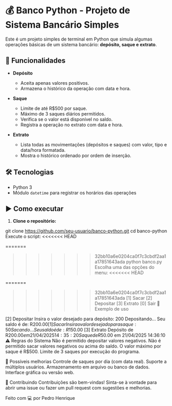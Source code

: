 # 💰 Banco Python - Projeto de Sistema Bancário Simples

Este é um projeto simples de terminal em Python que simula algumas operações básicas de um sistema bancário: **depósito, saque e extrato**.

## 🧠 Funcionalidades

- **Depósito**
  - Aceita apenas valores positivos.
  - Armazena o histórico da operação com data e hora.

- **Saque**
  - Limite de até R$500 por saque.
  - Máximo de 3 saques diários permitidos.
  - Verifica se o valor está disponível no saldo.
  - Registra a operação no extrato com data e hora.

- **Extrato**
  - Lista todas as movimentações (depósitos e saques) com valor, tipo e data/hora formatada.
  - Mostra o histórico ordenado por ordem de inserção.

## 🛠️ Tecnologias

- Python 3
- Módulo `datetime` para registrar os horários das operações

## ▶️ Como executar

1. **Clone o repositório:**

git clone https://github.com/seu-usuario/banco-python.git
cd banco-python
Execute o script:
<<<<<<< HEAD


=======
>>>>>>> 32bb10a6e0204ca0f7c3cbdf2aa1a17851643ada
python banco.py
Escolha uma das opções do menu:
<<<<<<< HEAD


=======
>>>>>>> 32bb10a6e0204ca0f7c3cbdf2aa1a17851643ada
[1] Sacar
[2] Depositar
[3] Extrato
[0] Sair
🧪 Exemplo de uso

[2] Depositar
Insira o valor desejado para depósito: 200
Depositando...
Seu saldo é de: R$200.00
[1] Sacar
Insira o valor desejado para saque: 50
Sacando...
Seu saldo é de: R$150.00
[3] Extrato
Depósito de R$200.00 em 21/04/2025 14:35:20
Saque de R$50.00 em 21/04/2025 14:36:10
⚠️ Regras do Sistema
Não é permitido depositar valores negativos.
Não é permitido sacar valores negativos ou acima do saldo.
O valor máximo por saque é R$500.
Limite de 3 saques por execução do programa.

🧩 Possíveis melhorias
Controle de saques por dia (com data real).
Suporte a múltiplos usuários.
Armazenamento em arquivo ou banco de dados.
Interface gráfica ou versão web.

🤝 Contribuindo
Contribuições são bem-vindas! Sinta-se à vontade para abrir uma issue ou fazer um pull request com sugestões e melhorias.

Feito com 💻 por Pedro Henrique
